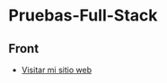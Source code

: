 # Pruebas-Full-Stack

## Front
- [Visitar mi sitio web](https://prueba-fullstack-danielcamargo.netlify.app/)

